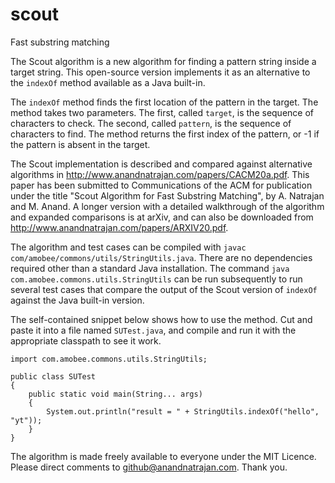 # scout
Fast substring matching

The Scout algorithm is a new algorithm for finding a pattern string inside a target string. This open-source version implements it as an alternative to the `indexOf` method available as a Java built-in.

The `indexOf` method finds the first location of the pattern in the target. The method takes two parameters. The first, called `target`, is the sequence of characters to check. The second, called `pattern`, is the sequence of characters to find. The method returns the first index of the pattern, or -1 if the pattern is absent in the target.

The Scout implementation is described and compared against alternative algorithms in http://www.anandnatrajan.com/papers/CACM20a.pdf. This paper has been submitted to Communications of the ACM for publication under the title "Scout Algorithm for Fast Substring Matching", by A. Natrajan and M. Anand. A longer version with a detailed walkthrough of the algorithm and expanded comparisons is at arXiv, and can also be downloaded from http://www.anandnatrajan.com/papers/ARXIV20.pdf.

The algorithm and test cases can be compiled with `javac com/amobee/commons/utils/StringUtils.java`. There are no dependencies required other than a standard Java installation. The command `java com.amobee.commons.utils.StringUtils` can be run subsequently to run several test cases that compare the output of the Scout version of `indexOf` against the Java built-in version.

The self-contained snippet below shows how to use the method. Cut and paste it into a file named `SUTest.java`, and compile and run it with the appropriate classpath to see it work.
```
import com.amobee.commons.utils.StringUtils;

public class SUTest
{
	public static void main(String... args)
	{
		System.out.println("result = " + StringUtils.indexOf("hello", "yt"));
	}
}
```

The algorithm is made freely available to everyone under the MIT Licence. Please direct comments to github@anandnatrajan.com. Thank you.
